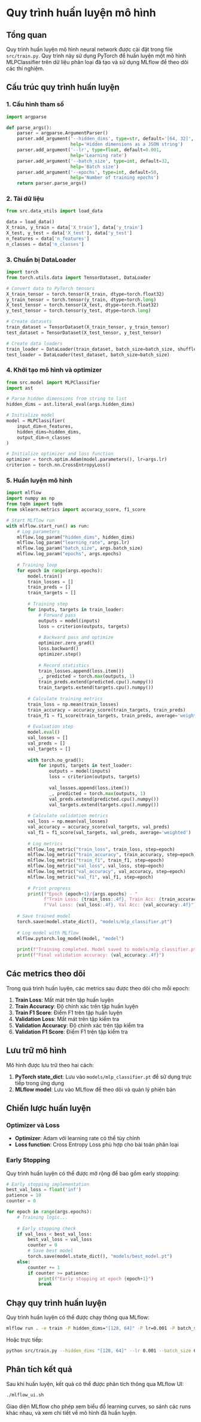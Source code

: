 # Quy trình huấn luyện mô hình

## Tổng quan

Quy trình huấn luyện mô hình neural network được cài đặt trong file `src/train.py`. Quy trình này sử dụng PyTorch để huấn luyện một mô hình MLPClassifier trên dữ liệu phân loại đã tạo và sử dụng MLflow để theo dõi các thí nghiệm.

## Cấu trúc quy trình huấn luyện

### 1. Cấu hình tham số

```python
import argparse

def parse_args():
    parser = argparse.ArgumentParser()
    parser.add_argument('--hidden_dims', type=str, default='[64, 32]', 
                        help='Hidden dimensions as a JSON string')
    parser.add_argument('--lr', type=float, default=0.001, 
                        help='Learning rate')
    parser.add_argument('--batch_size', type=int, default=32, 
                        help='Batch size')
    parser.add_argument('--epochs', type=int, default=50, 
                        help='Number of training epochs')
    return parser.parse_args()
```

### 2. Tải dữ liệu

```python
from src.data_utils import load_data

data = load_data()
X_train, y_train = data['X_train'], data['y_train']
X_test, y_test = data['X_test'], data['y_test']
n_features = data['n_features']
n_classes = data['n_classes']
```

### 3. Chuẩn bị DataLoader

```python
import torch
from torch.utils.data import TensorDataset, DataLoader

# Convert data to PyTorch tensors
X_train_tensor = torch.tensor(X_train, dtype=torch.float32)
y_train_tensor = torch.tensor(y_train, dtype=torch.long)
X_test_tensor = torch.tensor(X_test, dtype=torch.float32)
y_test_tensor = torch.tensor(y_test, dtype=torch.long)

# Create datasets
train_dataset = TensorDataset(X_train_tensor, y_train_tensor)
test_dataset = TensorDataset(X_test_tensor, y_test_tensor)

# Create data loaders
train_loader = DataLoader(train_dataset, batch_size=batch_size, shuffle=True)
test_loader = DataLoader(test_dataset, batch_size=batch_size)
```

### 4. Khởi tạo mô hình và optimizer

```python
from src.model import MLPClassifier
import ast

# Parse hidden dimensions from string to list
hidden_dims = ast.literal_eval(args.hidden_dims)

# Initialize model
model = MLPClassifier(
    input_dim=n_features,
    hidden_dims=hidden_dims,
    output_dim=n_classes
)

# Initialize optimizer and loss function
optimizer = torch.optim.Adam(model.parameters(), lr=args.lr)
criterion = torch.nn.CrossEntropyLoss()
```

### 5. Huấn luyện mô hình

```python
import mlflow
import numpy as np
from tqdm import tqdm
from sklearn.metrics import accuracy_score, f1_score

# Start MLflow run
with mlflow.start_run() as run:
    # Log parameters
    mlflow.log_param("hidden_dims", hidden_dims)
    mlflow.log_param("learning_rate", args.lr)
    mlflow.log_param("batch_size", args.batch_size)
    mlflow.log_param("epochs", args.epochs)
    
    # Training loop
    for epoch in range(args.epochs):
        model.train()
        train_losses = []
        train_preds = []
        train_targets = []
        
        # Training step
        for inputs, targets in train_loader:
            # Forward pass
            outputs = model(inputs)
            loss = criterion(outputs, targets)
            
            # Backward pass and optimize
            optimizer.zero_grad()
            loss.backward()
            optimizer.step()
            
            # Record statistics
            train_losses.append(loss.item())
            _, predicted = torch.max(outputs, 1)
            train_preds.extend(predicted.cpu().numpy())
            train_targets.extend(targets.cpu().numpy())
        
        # Calculate training metrics
        train_loss = np.mean(train_losses)
        train_accuracy = accuracy_score(train_targets, train_preds)
        train_f1 = f1_score(train_targets, train_preds, average='weighted')
        
        # Evaluation step
        model.eval()
        val_losses = []
        val_preds = []
        val_targets = []
        
        with torch.no_grad():
            for inputs, targets in test_loader:
                outputs = model(inputs)
                loss = criterion(outputs, targets)
                
                val_losses.append(loss.item())
                _, predicted = torch.max(outputs, 1)
                val_preds.extend(predicted.cpu().numpy())
                val_targets.extend(targets.cpu().numpy())
        
        # Calculate validation metrics
        val_loss = np.mean(val_losses)
        val_accuracy = accuracy_score(val_targets, val_preds)
        val_f1 = f1_score(val_targets, val_preds, average='weighted')
        
        # Log metrics
        mlflow.log_metric("train_loss", train_loss, step=epoch)
        mlflow.log_metric("train_accuracy", train_accuracy, step=epoch)
        mlflow.log_metric("train_f1", train_f1, step=epoch)
        mlflow.log_metric("val_loss", val_loss, step=epoch)
        mlflow.log_metric("val_accuracy", val_accuracy, step=epoch)
        mlflow.log_metric("val_f1", val_f1, step=epoch)
        
        # Print progress
        print(f"Epoch {epoch+1}/{args.epochs} - "
              f"Train Loss: {train_loss:.4f}, Train Acc: {train_accuracy:.4f}, "
              f"Val Loss: {val_loss:.4f}, Val Acc: {val_accuracy:.4f}")
    
    # Save trained model
    torch.save(model.state_dict(), "models/mlp_classifier.pt")
    
    # Log model with MLflow
    mlflow.pytorch.log_model(model, "model")
    
    print(f"Training completed. Model saved to models/mlp_classifier.pt")
    print(f"Final validation accuracy: {val_accuracy:.4f}")
```

## Các metrics theo dõi

Trong quá trình huấn luyện, các metrics sau được theo dõi cho mỗi epoch:

1. **Train Loss**: Mất mát trên tập huấn luyện
2. **Train Accuracy**: Độ chính xác trên tập huấn luyện
3. **Train F1 Score**: Điểm F1 trên tập huấn luyện
4. **Validation Loss**: Mất mát trên tập kiểm tra
5. **Validation Accuracy**: Độ chính xác trên tập kiểm tra
6. **Validation F1 Score**: Điểm F1 trên tập kiểm tra

## Lưu trữ mô hình

Mô hình được lưu trữ theo hai cách:

1. **PyTorch state_dict**: Lưu vào `models/mlp_classifier.pt` để sử dụng trực tiếp trong ứng dụng
2. **MLflow model**: Lưu vào MLflow để theo dõi và quản lý phiên bản

## Chiến lược huấn luyện

### Optimizer và Loss

- **Optimizer**: Adam với learning rate có thể tùy chỉnh
- **Loss function**: Cross Entropy Loss phù hợp cho bài toán phân loại

### Early Stopping

Quy trình huấn luyện có thể được mở rộng để bao gồm early stopping:

```python
# Early stopping implementation
best_val_loss = float('inf')
patience = 10
counter = 0

for epoch in range(args.epochs):
    # Training logic...
    
    # Early stopping check
    if val_loss < best_val_loss:
        best_val_loss = val_loss
        counter = 0
        # Save best model
        torch.save(model.state_dict(), "models/best_model.pt")
    else:
        counter += 1
        if counter >= patience:
            print(f"Early stopping at epoch {epoch+1}")
            break
```

## Chạy quy trình huấn luyện

Quy trình huấn luyện có thể được chạy thông qua MLflow:

```bash
mlflow run . -e train -P hidden_dims="[128, 64]" -P lr=0.001 -P batch_size=64 -P epochs=100
```

Hoặc trực tiếp:

```bash
python src/train.py --hidden_dims "[128, 64]" --lr 0.001 --batch_size 64 --epochs 100
```

## Phân tích kết quả

Sau khi huấn luyện, kết quả có thể được phân tích thông qua MLflow UI:

```bash
./mlflow_ui.sh
```

Giao diện MLflow cho phép xem biểu đồ learning curves, so sánh các runs khác nhau, và xem chi tiết về mô hình đã huấn luyện. 